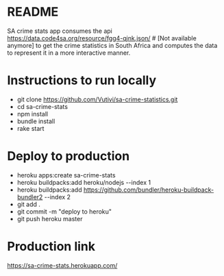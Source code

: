 # README

SA crime stats app consumes the api https://data.code4sa.org/resource/fgg4-qjnk.json/ # [Not available anymore]
to get the crime statistics in South Africa and computes the data to represent it in
a more interactive manner.

# Instructions to run locally

* git clone https://github.com/Vutivi/sa-crime-statistics.git
* cd sa-crime-stats
* npm install
* bundle install
* rake start

# Deploy to production

* heroku apps:create sa-crime-stats
* heroku buildpacks:add heroku/nodejs --index 1
* heroku buildpacks:add https://github.com/bundler/heroku-buildpack-bundler2 --index 2
* git add .
* git commit -m "deploy to heroku"
* git push heroku master

# Production link

https://sa-crime-stats.herokuapp.com/

